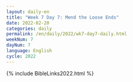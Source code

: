 ```yaml
---
layout: daily-en
title: "Week 7 Day 7: Mend the Loose Ends"
date: 2022-02-20
categories: daily
permalink: /en/daily/2022/wk7-day7-daily.html
weekNum: 7
dayNum: 7
language: English
cycle: 2022
---
```

{% include BibleLinks2022.html %} 
